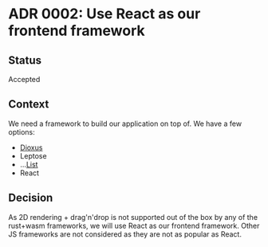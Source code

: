 # ADR 0002: Use React as our frontend framework

## Status

Accepted

## Context

We need a framework to build our application on top of. We have a few options:

- [Dioxus](https://dioxuslabs.com)
- Leptose
- ...[List](https://github.com/flosse/rust-web-framework-comparison)
- React

## Decision

As 2D rendering + drag'n'drop is not supported out of the box by any of the rust+wasm frameworks, we will use React as our frontend framework.
Other JS frameworks are not considered as they are not as popular as React.
